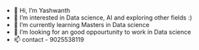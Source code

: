 - 👋 Hi, I’m Yashwanth
- 👀 I’m interested in Data science, AI and exploring other fields :)
- 🌱 I’m currently learning Masters in Data science
- 💞️ I’m looking for an good oppourtunity to work in Data science
- 📫 contact - 9025538119

<!---
Yashwanth1099/Yashwanth1099 is a ✨ special ✨ repository because its `README.md` (this file) appears on your GitHub profile.
You can click the Preview link to take a look at your changes.
--->
